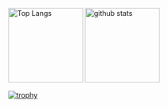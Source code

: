 <p align="left"> 
  <img alt="Top Langs" height="150px" src="https://github-readme-stats.vercel.app/api/top-langs/?username=horie-tt&layout=compact&show_icons=true&theme=tokyonight" />
  <img alt="github stats" height="150px" src="https://github-readme-stats.vercel.app/api?username=horie-tt&theme=tokyonight&show_icons=ture" />
</p>

[![trophy](https://github-profile-trophy.vercel.app/?username=horie-tt&theme=onedark)](https://github.com/ryo-ma/github-profile-trophy)

<!--
**horie-tt/horie-tt** is a ✨ _special_ ✨ repository because its `README.md` (this file) appears on your GitHub profile.

Here are some ideas to get you started:

- 🔭 I’m currently working on ...
- 🌱 I’m currently learning ...
- 👯 I’m looking to collaborate on ...
- 🤔 I’m looking for help with ...
- 💬 Ask me about ...
- 📫 How to reach me: ...
- 😄 Pronouns: ...
- ⚡ Fun fact: ...
-->
